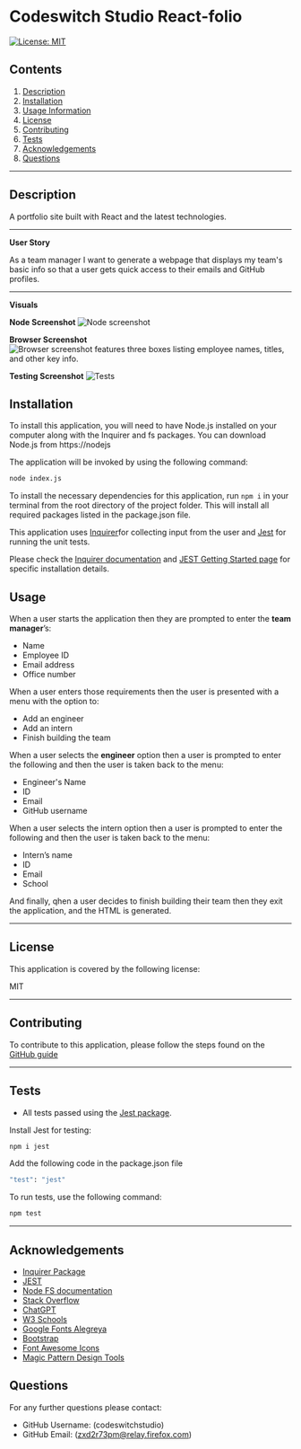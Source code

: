 #  Codeswitch Studio React-folio

[![License: MIT](https://img.shields.io/badge/License-MIT-yellow.svg)](https://opensource.org/licenses/MIT)

  
## Contents

1. [Description](#description) 
2. [Installation](#installation)
2. [Usage Information](#usage)
3. [License](#license)
4. [Contributing](#contributing)
5. [Tests](#tests)
6. [Acknowledgements](#acknowledgements)
7. [Questions](#questions)

---
## Description 

A portfolio site built with React and the latest technologies. 

---

**User Story** 


As a team manager I want to generate a webpage that displays my team's basic info so that a user gets quick access to their emails and GitHub profiles.


---

**Visuals**



**Node Screenshot**
![Node screenshot](./assets/Screenshot-node.png)

**Browser Screenshot**
![Browser screenshot features three boxes listing employee names, titles, and other key info.](./assets/Screenshot-browser.png)

**Testing Screenshot**
![Tests](./assets/Screenshot-tests.png)

## Installation

To install this application, you will need to have Node.js installed on your computer along with the Inquirer and fs packages. You can download Node.js from https://nodejs

The application will be invoked by using the following command:

```bash
node index.js
```

To install the necessary dependencies for this application, run `npm i` in your terminal from the root directory of the project folder. This will install all required packages listed in the package.json file.

This application uses [Inquirer](https://www.npmjs.com/package/inquirer)for collecting input from the user and [Jest](https://jestjs.io/) for running the unit tests. 

Please check the [Inquirer documentation](https://www.npmjs.com/package/inquirer#installation) and [JEST Getting Started page](https://jestjs.io/docs/getting-started) for specific installation details. 
  


## Usage

When a user starts the application then they are prompted to enter the **team manager**’s:
- Name
- Employee ID
- Email address
- Office number

When a user enters those requirements then the user is presented with a menu with the option to:
- Add an engineer
- Add an intern 
- Finish building the team

When a user selects the **engineer** option then a user is prompted to enter the following and then the user is taken back to the menu:
- Engineer's Name
- ID
- Email
- GitHub username

When a user selects the intern option then a user is prompted to enter the following and then the user is taken back to the menu:
- Intern’s name
- ID
- Email
- School

And finally, qhen a user decides to finish building their team then they exit the application, and the HTML is generated.

---

## License

  This application is covered by the following license:

  MIT


---

## Contributing

To contribute to this application, please follow the steps found on the [GitHub guide](https://docs.github.com/en/get-started/exploring-projects-on-github/contributing-to-a-project)

---

## Tests

-  All tests passed using the [Jest package](https://www.npmjs.com/package/jest).

Install Jest for testing:

```bash
npm i jest
```

Add the following code in the package.json file 

```bash
"test": "jest"
```

To run tests, use the following command:

```bash
npm test
```

---

## Acknowledgements

 - [Inquirer Package](https://www.npmjs.com/package/inquirer)
 - [JEST](https://www.npmjs.com/package/jest)
 - [Node FS documentation](https://nodejs.org/api/fs.html)
 - [Stack Overflow](https://stackoverflow.com/questions/65189877/how-can-i-validate-that-a-user-input-their-email-when-using-inquirer-npm)
 - [ChatGPT](https://chat.openai.com/)
 - [W3 Schools](https://www.w3schools.com/js/js_classes.asp)
 - [Google Fonts Alegreya](https://fonts.google.com/specimen/Alegreya)
 - [Bootstrap](https://getbootstrap.com/)
 - [Font Awesome Icons](https://fontawesome.com/icons)
 - [Magic Pattern Design Tools](https://www.magicpattern.design/tools)

## Questions
  For any further questions please contact:
* GitHub Username: (codeswitchstudio)
* GitHub Email: (zxd2r73pm@relay.firefox.com)
  
  
